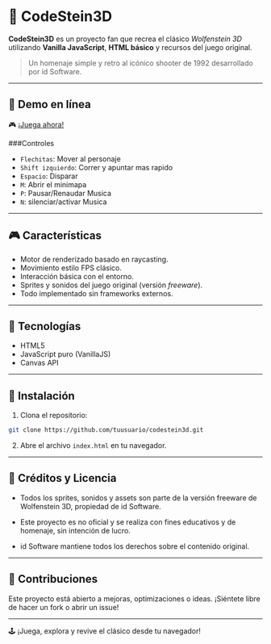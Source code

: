 # 🐺 CodeStein3D

**CodeStein3D** es un proyecto fan que recrea el clásico *Wolfenstein 3D* utilizando **Vanilla JavaScript**, **HTML básico** y recursos del juego original.

> Un homenaje simple y retro al icónico shooter de 1992 desarrollado por id Software.

---

## 🔗 Demo en línea

🎮 [¡Juega ahora!](https://code3d.gomeware.dev)

###Controles
- `Flechitas`: Mover al personaje
- `Shift izquierdo`: Correr y apuntar mas rapido
- `Espacio`: Disparar
- `M`: Abrir el minimapa
- `P`:  Pausar/Renaudar Musica
- `N`:  silenciar/activar  Musica

---

## 🎮 Características

- Motor de renderizado basado en raycasting.
- Movimiento estilo FPS clásico.
- Interacción básica con el entorno.
- Sprites y sonidos del juego original (versión *freeware*).
- Todo implementado sin frameworks externos.

---

## 🚀 Tecnologías

- HTML5
- JavaScript puro (VanillaJS)
- Canvas API

---

## 📁 Instalación

1. Clona el repositorio:

```bash
git clone https://github.com/tuusuario/codestein3d.git
```
2. Abre el archivo `index.html` en tu navegador.

---

## 📢 Créditos y Licencia

- Todos los sprites, sonidos y assets son parte de la versión freeware de Wolfenstein 3D, propiedad de id Software.

- Este proyecto es no oficial y se realiza con fines educativos y de homenaje, sin intención de lucro.

- id Software mantiene todos los derechos sobre el contenido original.

---

## 🙌 Contribuciones

Este proyecto está abierto a mejoras, optimizaciones o ideas. ¡Siéntete libre de hacer un fork o abrir un issue!

---

🕹️ ¡Juega, explora y revive el clásico desde tu navegador!
